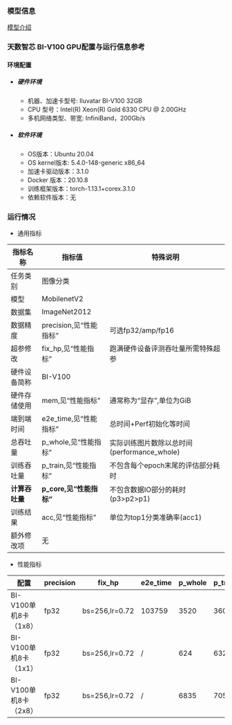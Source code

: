 ### 模型信息
[模型介绍](../../benchmarks/mobilenetv2/README.md#模型信息)

### 天数智芯 BI-V100 GPU配置与运行信息参考
#### 环境配置
- ##### 硬件环境
    - 机器、加速卡型号: Iluvatar BI-V100 32GB
    - CPU 型号：Intel(R) Xeon(R) Gold 6330 CPU @ 2.00GHz
    - 多机网络类型、带宽: InfiniBand，200Gb/s
- ##### 软件环境
   - OS版本：Ubuntu 20.04
   - OS kernel版本:  5.4.0-148-generic x86_64
   - 加速卡驱动版本：3.1.0
   - Docker 版本：20.10.8
   - 训练框架版本：torch-1.13.1+corex.3.1.0
   - 依赖软件版本：无



### 运行情况
* 通用指标

| 指标名称       | 指标值                  | 特殊说明                                    |
| -------------- | ----------------------- | ------------------------------------------- |
| 任务类别       | 图像分类                |                                             |
| 模型           | MobilenetV2             |                                             |
| 数据集         | ImageNet2012            |                                             |
| 数据精度       | precision,见“性能指标”  | 可选fp32/amp/fp16                           |
| 超参修改       | fix_hp,见“性能指标”     | 跑满硬件设备评测吞吐量所需特殊超参          |
| 硬件设备简称   | BI-V100                 |                                             |
| 硬件存储使用   | mem,见“性能指标”        | 通常称为“显存”,单位为GiB                    |
| 端到端时间     | e2e_time,见“性能指标”   | 总时间+Perf初始化等时间                     |
| 总吞吐量       | p_whole,见“性能指标”    | 实际训练图片数除以总时间(performance_whole) |
| 训练吞吐量     | p_train,见“性能指标”    | 不包含每个epoch末尾的评估部分耗时           |
| **计算吞吐量** | **p_core,见“性能指标”** | 不包含数据IO部分的耗时(p3>p2>p1)            |
| 训练结果       | acc,见“性能指标”        | 单位为top1分类准确率(acc1)                  |
| 额外修改项     | 无                      |                                             |

* 性能指标

| 配置                  | precision | fix_hp         | e2e_time | p_whole | p_train | p_core | acc    | mem         |
| --------------------- | --------- | -------------- | -------- | ------- | ------- | ------ | ------ | ----------- |
| BI-V100单机8卡（1x8） | fp32      | bs=256,lr=0.72 | 103759   | 3520    | 3604    | 3651   | 68.61% | 21.6 / 32.0 |
| BI-V100单机8卡（1x1） | fp32      | bs=256,lr=0.72 | /        | 624     | 632     | 633    | /      | 21.4 / 32.0 |
| BI-V100单机8卡（2x8） | fp32      | bs=256,lr=0.72 | /        | 6835    | 7058    | 7219   | /      | 22.2 / 32.0 |


